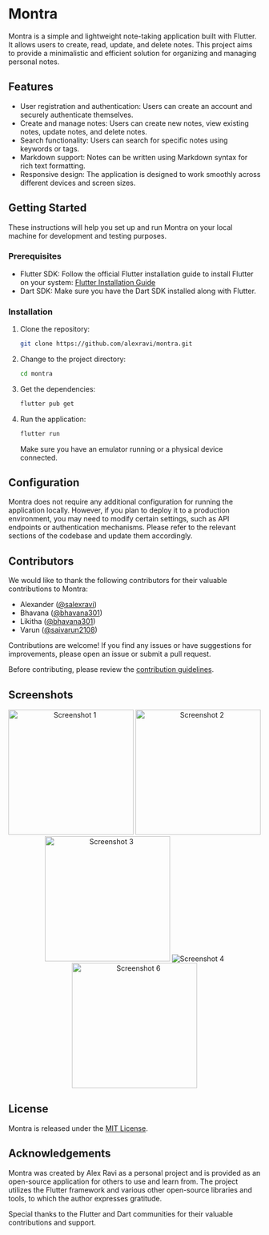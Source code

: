 
# Montra

Montra is a simple and lightweight note-taking application built with Flutter. It allows users to create, read, update, and delete notes. This project aims to provide a minimalistic and efficient solution for organizing and managing personal notes.

## Features

- User registration and authentication: Users can create an account and securely authenticate themselves.
- Create and manage notes: Users can create new notes, view existing notes, update notes, and delete notes.
- Search functionality: Users can search for specific notes using keywords or tags.
- Markdown support: Notes can be written using Markdown syntax for rich text formatting.
- Responsive design: The application is designed to work smoothly across different devices and screen sizes.

## Getting Started

These instructions will help you set up and run Montra on your local machine for development and testing purposes.

### Prerequisites

- Flutter SDK: Follow the official Flutter installation guide to install Flutter on your system: [Flutter Installation Guide](https://flutter.dev/docs/get-started/install)
- Dart SDK: Make sure you have the Dart SDK installed along with Flutter.

### Installation

1. Clone the repository:

   ```bash
   git clone https://github.com/alexravi/montra.git
   ```

2. Change to the project directory:

   ```bash
   cd montra
   ```

3. Get the dependencies:

   ```bash
   flutter pub get
   ```

4. Run the application:

   ```bash
   flutter run
   ```

   Make sure you have an emulator running or a physical device connected.

## Configuration

Montra does not require any additional configuration for running the application locally. However, if you plan to deploy it to a production environment, you may need to modify certain settings, such as API endpoints or authentication mechanisms. Please refer to the relevant sections of the codebase and update them accordingly.

## Contributors

We would like to thank the following contributors for their valuable contributions to Montra:

- Alexander ([@salexravi](https://github.com/alexravi))
- Bhavana ([@bhavana301](https://github.com/bhavana301))
- Likitha ([@bhavana301](https://github.com/bhavana301))
- Varun ([@saivarun2108](https://github.com/saivarun2108))

Contributions are welcome! If you find any issues or have suggestions for improvements, please open an issue or submit a pull request.

Before contributing, please review the [contribution guidelines](CONTRIBUTING.md).

## Screenshots

<p align="center">
  <img src="https://github.com/alexravi/montra/assets/69623604/87a2dc7f-f55e-4a5e-9bb4-0c5abfa746c8" width="250" alt="Screenshot 1">
  <img src="https://github.com/alexravi/montra/assets/69623604/df515705-66a6-49f3-be04-9c8fcc85fc9f" width="250" alt="Screenshot 2">
  <img src="https://github.com/alexravi/montra/assets/69623604/1fd7e30a-0930-4927-a0f7-b51e56ddaca7" width="250" alt="Screenshot 3">
  <img src="https://github.com/alexravi/montra/assets/69623604/9f9fb174-0606-4522-8a2b-8a3b40a0737e" width="

250" alt="Screenshot 4">
  <img src="https://github.com/alexravi/montra/assets/69623604/c48f3ff9-2212-4265-80d3-285f9c79625f" width="250" alt="Screenshot 5">
  <img src="https://github.com/alexravi/montra/assets/69623604/c946c4fe-08dd-4b40-9d65-23c1df099253" width="250" alt="Screenshot 6">
</p>

## License

Montra is released under the [MIT License](LICENSE).

## Acknowledgements

Montra was created by Alex Ravi as a personal project and is provided as an open-source application for others to use and learn from. The project utilizes the Flutter framework and various other open-source libraries and tools, to which the author expresses gratitude.

Special thanks to the Flutter and Dart communities for their valuable contributions and support.
